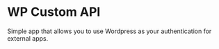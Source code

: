 # WP Custom API
Simple app that allows you to use Wordpress as your authentication for external apps.

